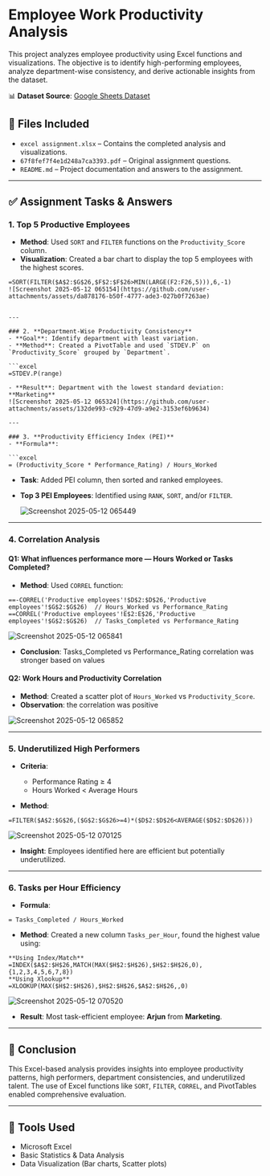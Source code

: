 # Employee Work Productivity Analysis

This project analyzes employee productivity using Excel functions and visualizations. The objective is to identify high-performing employees, analyze department-wise consistency, and derive actionable insights from the dataset.

📊 **Dataset Source**: [Google Sheets Dataset](https://docs.google.com/spreadsheets/d/1BIBEB_GRlxxK8t0klT3kQPUWqZRsOsuY_SIbRSRavc8/edit?usp=sharing)

## 📁 Files Included
- `excel assignment.xlsx` – Contains the completed analysis and visualizations.
- `67f8fef7f4e1d248a7ca3393.pdf` – Original assignment questions.
- `README.md` – Project documentation and answers to the assignment.

---

## ✅ Assignment Tasks & Answers

### 1. **Top 5 Productive Employees**
- **Method**: Used `SORT` and `FILTER` functions on the `Productivity_Score` column.
- **Visualization**: Created a bar chart to display the top 5 employees with the highest scores.

```excel
=SORT(FILTER($A$2:$G$26,$F$2:$F$26>MIN(LARGE(F2:F26,5))),6,-1)
![Screenshot 2025-05-12 065154](https://github.com/user-attachments/assets/da878176-b50f-4777-ade3-027b0f7263ae)


---

### 2. **Department-Wise Productivity Consistency**
- **Goal**: Identify department with least variation.
- **Method**: Created a PivotTable and used `STDEV.P` on `Productivity_Score` grouped by `Department`.

```excel
=STDEV.P(range)

- **Result**: Department with the lowest standard deviation: **Marketing**
![Screenshot 2025-05-12 065324](https://github.com/user-attachments/assets/132de993-c929-47d9-a9e2-3153ef6b9634)

---

### 3. **Productivity Efficiency Index (PEI)**
- **Formula**:

```excel
= (Productivity_Score * Performance_Rating) / Hours_Worked
```

- **Task**: Added PEI column, then sorted and ranked employees.
- **Top 3 PEI Employees**: Identified using `RANK`, `SORT`, and/or `FILTER`.

  ![Screenshot 2025-05-12 065449](https://github.com/user-attachments/assets/d52e31cb-1333-4b9f-966f-907db9d33d76)


---

### 4. **Correlation Analysis**

#### Q1: What influences performance more — Hours Worked or Tasks Completed?
- **Method**: Used `CORREL` function:
```excel
==-CORREL('Productive employees'!$D$2:$D$26,'Productive employees'!$G$2:$G$26)  // Hours_Worked vs Performance_Rating
==CORREL('Productive employees'!E$2:E$26,'Productive employees'!$G$2:$G$26)  // Tasks_Completed vs Performance_Rating
```
![Screenshot 2025-05-12 065841](https://github.com/user-attachments/assets/5039b5a6-a43a-471f-a3a2-8ef6e4dd128b)

- **Conclusion**: Tasks_Completed vs Performance_Rating correlation was stronger based on values

#### Q2: Work Hours and Productivity Correlation
- **Method**: Created a scatter plot of `Hours_Worked` vs `Productivity_Score`.
- **Observation**: the correlation was positive

![Screenshot 2025-05-12 065852](https://github.com/user-attachments/assets/772fd6ac-7c8f-41a3-ab46-9a4c71ddf381)

---

### 5. **Underutilized High Performers**
- **Criteria**:
  - Performance Rating ≥ 4
  - Hours Worked < Average Hours

- **Method**:

```excel
=FILTER($A$2:$G$26,($G$2:$G$26>=4)*($D$2:$D$26<AVERAGE($D$2:$D$26)))
```
![Screenshot 2025-05-12 070125](https://github.com/user-attachments/assets/55840b88-e8ca-4f96-824a-ceb142739dc2)

- **Insight**: Employees identified here are efficient but potentially underutilized.

---

### 6. **Tasks per Hour Efficiency**
- **Formula**:

```excel
= Tasks_Completed / Hours_Worked
```

- **Method**: Created a new column `Tasks_per_Hour`, found the highest value using:

```excel
**Using Index/Match**  =INDEX($A$2:$H$26,MATCH(MAX($H$2:$H$26),$H$2:$H$26,0),{1,2,3,4,5,6,7,8})
**Using Xlookup**      =XLOOKUP(MAX($H$2:$H$26),$H$2:$H$26,$A$2:$H$26,,0)
```
![Screenshot 2025-05-12 070520](https://github.com/user-attachments/assets/94d55fec-5d65-4d07-ac30-1942b5020621)

- **Result**: Most task-efficient employee: **Arjun** from **Marketing**.

---

## 📌 Conclusion

This Excel-based analysis provides insights into employee productivity patterns, high performers, department consistencies, and underutilized talent. The use of Excel functions like `SORT`, `FILTER`, `CORREL`, and PivotTables enabled comprehensive evaluation.

---

## 📎 Tools Used
- Microsoft Excel
- Basic Statistics & Data Analysis
- Data Visualization (Bar charts, Scatter plots)

